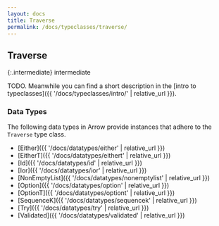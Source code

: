 ```yaml
---
layout: docs
title: Traverse
permalink: /docs/typeclasses/traverse/
---
```


## Traverse

{:.intermediate}
intermediate

TODO. Meanwhile you can find a short description in the [intro to typeclasses]({{ '/docs/typeclasses/intro/' | relative_url }}).


### Data Types

The following data types in Arrow provide instances that adhere to the `Traverse` type class.

- [Either]({{ '/docs/datatypes/either' | relative_url }})
- [EitherT]({{ '/docs/datatypes/eithert' | relative_url }})
- [Id]({{ '/docs/datatypes/id' | relative_url }})
- [Ior]({{ '/docs/datatypes/ior' | relative_url }})
- [NonEmptyList]({{ '/docs/datatypes/nonemptylist' | relative_url }})
- [Option]({{ '/docs/datatypes/option' | relative_url }})
- [OptionT]({{ '/docs/datatypes/optiont' | relative_url }})
- [SequenceK]({{ '/docs/datatypes/sequencek' | relative_url }})
- [Try]({{ '/docs/datatypes/try' | relative_url }})
- [Validated]({{ '/docs/datatypes/validated' | relative_url }})
